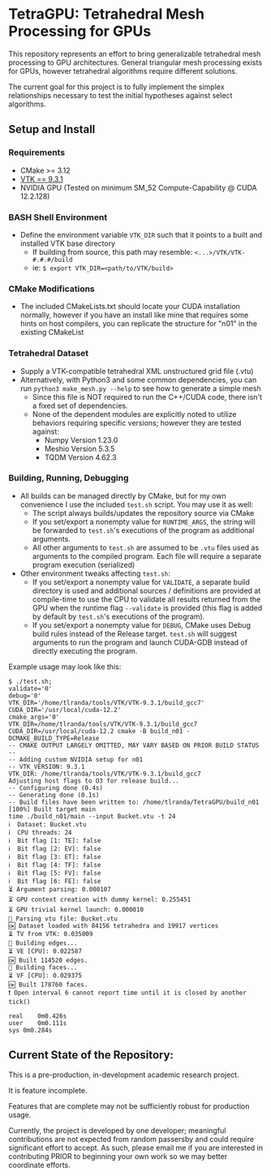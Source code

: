 # TetraGPU: Tetrahedral Mesh Processing for GPUs

This repository represents an effort to bring generalizable tetrahedral mesh
processing to GPU architectures. General triangular mesh processing exists for
GPUs, however tetrahedral algorithms require different solutions.

The current goal for this project is to fully implement the simplex
relationships necessary to test the initial hypotheses against select algorithms.

## Setup and Install

### Requirements
* CMake >= 3.12
* [VTK == 9.3.1](htts://gitlab.kitware.com/vtk/vtk/-/tree/v9.3.1)
* NVIDIA GPU (Tested on minimum SM\_52 Compute-Capability @ CUDA 12.2.128)

### BASH Shell Environment
* Define the environment variable `VTK_DIR` such that it points to a built and
installed VTK base directory
    * If building from source, this path may resemble: `<...>/VTK/VTK-#.#.#/build`
    * ie: `$ export VTK_DIR=<path/to/VTK/build>`

### CMake Modifications
* The included CMakeLists.txt should locate your CUDA installation normally,
however if you have an install like mine that requires some hints on host
compilers, you can replicate the structure for "n01" in the existing CMakeList

### Tetrahedral Dataset
* Supply a VTK-compatible tetrahedral XML unstructured grid file (.vtu)
* Alternatively, with Python3 and some common dependencies, you can run
`python3 make_mesh.py --help` to see how to generate a simple mesh
    * Since this file is NOT required to run the C++/CUDA code, there isn't a
fixed set of dependencies.
    * None of the dependent modules are explicitly noted to utilize behaviors
requiring specific versions; however they are tested against:
        * Numpy Version 1.23.0
        * Meshio Version 5.3.5
        * TQDM Version 4.62.3

### Building, Running, Debugging
* All builds can be managed directly by CMake, but for my own convenience I
use the included `test.sh` script. You may use it as well:
    * The script always builds/updates the repository source via CMake
    * If you set/export a nonempty value for `RUNTIME_ARGS`, the string will be
forwarded to `test.sh`'s executions of the program as additional arguments.
    * All other arguments to `test.sh` are assumed to be `.vtu` files used as
arguments to the compiled program. Each file will require a separate program
execution (serialized)
* Other environment tweaks affecting `test.sh`:
    * If you set/export a nonempty value for `VALIDATE`, a separate build
directory is used and additional sources / definitions are provided at
compile-time to use the CPU to validate all results returned from the GPU when
the runtime flag `--validate` is provided (this flag is added by default by
`test.sh`'s executions of the program).
    * If you set/export a nonempty value for `DEBUG`, CMake uses Debug build
rules instead of the Release target. `test.sh` will suggest arguments to run
the program and launch CUDA-GDB instead of directly executing the program.

Example usage may look like this:
```/bin/bash
$ ./test.sh;
validate='0'
debug='0'
VTK_DIR='/home/tlranda/tools/VTK/VTK-9.3.1/build_gcc7'
CUDA_DIR='/usr/local/cuda-12.2'
cmake_args='0'
VTK_DIR=/home/tlranda/tools/VTK/VTK-9.3.1/build_gcc7 CUDA_DIR=/usr/local/cuda-12.2 cmake -B build_n01 -DCMAKE_BUILD_TYPE=Release
-- CMAKE OUTPUT LARGELY OMITTED, MAY VARY BASED ON PRIOR BUILD STATUS --
-- Adding custom NVIDIA setup for n01
-- VTK_VERSION: 9.3.1
VTK_DIR: /home/tlranda/tools/VTK/VTK-9.3.1/build_gcc7
Adjusting host flags to O3 for release build...
-- Configuring done (0.4s)
-- Generating done (0.1s)
-- Build files have been written to: /home/tlranda/TetraGPU/build_n01
[100%] Built target main
time ./build_n01/main --input Bucket.vtu -t 24  
ℹ️  Dataset: Bucket.vtu
ℹ️  CPU threads: 24
ℹ️  Bit flag [1: TE]: false
ℹ️  Bit flag [2: EV]: false
ℹ️  Bit flag [3: ET]: false
ℹ️  Bit flag [4: TF]: false
ℹ️  Bit flag [5: FV]: false
ℹ️  Bit flag [6: FE]: false
⏳ Argument parsing: 0.000107
⏳ GPU context creation with dummy kernel: 0.255451
⏳ GPU trivial kernel launch: 0.000010
📍 Parsing vtu file: Bucket.vtu
🆗 Dataset loaded with 84156 tetrahedra and 19917 vertices
⏳ TV from VTK: 0.035009
📍 Building edges...
⏳ VE [CPU]: 0.022587
🆗 Built 114520 edges.
📍 Building faces...
⏳ VF [CPU]: 0.029375
🆗 Built 178760 faces.
❗ Open interval 6 cannot report time until it is closed by another tick()

real	0m0.426s
user	0m0.111s
sys	0m0.284s
```

## Current State of the Repository:

This is a pre-production, in-development academic research project.

It is feature incomplete.

Features that are complete may not be sufficiently robust for production usage.

Currently, the project is developed by one developer; meaningful contributions
are not expected from random passersby and could require significant effort to
accept. As such, please email me if you are interested in contributing PRIOR to
beginning your own work so we may better coordinate efforts.

